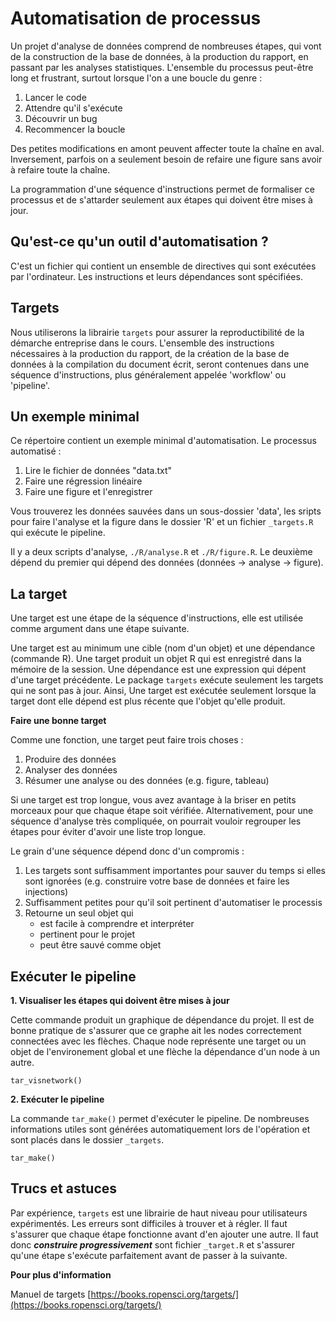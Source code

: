 # Automatisation de processus

Un projet d'analyse de données comprend de nombreuses étapes, qui vont de la construction de la base de données, à la production du rapport, en passant par les analyses statistiques. L'ensemble du processus peut-être long et frustrant, surtout lorsque l'on a une boucle du genre :

1. Lancer le code
2. Attendre qu'il s'exécute
3. Découvrir un bug
4. Recommencer la boucle

Des petites modifications en amont peuvent affecter toute la chaîne en aval. Inversement, parfois on a seulement besoin de refaire une figure sans avoir à refaire toute la chaîne.

La programmation d'une séquence d'instructions permet de formaliser ce processus et de s'attarder seulement aux étapes qui doivent être mises à jour. 


## Qu'est-ce qu'un outil d'automatisation ?

C'est un fichier qui contient un ensemble de directives qui sont exécutées par l'ordinateur. Les instructions et leurs dépendances sont spécifiées.


## Targets

Nous utiliserons la librairie `targets` pour assurer la reproductibilité de la démarche entreprise dans le cours. L'ensemble des instructions nécessaires à la production du rapport, de la création de la base de données à la compilation du document écrit, seront contenues dans une séquence d'instructions, plus généralement appelée 'workflow' ou 'pipeline'.


## Un exemple minimal

Ce répertoire contient un exemple minimal d'automatisation. Le processus automatisé :

1. Lire le fichier de données "data.txt"
2. Faire une régression linéaire
3. Faire une figure et l'enregistrer

Vous trouverez les données sauvées dans un sous-dossier 'data', les sripts pour faire l'analyse et la figure dans le dossier 'R' et un fichier `_targets.R` qui exécute le pipeline.

Il y a deux scripts d'analyse, `./R/analyse.R` et `./R/figure.R`. Le deuxième dépend du premier qui dépend des données (données -> analyse -> figure).


## La target

Une target est une étape de la séquence d'instructions, elle est utilisée comme argument dans une étape suivante.

Une target est au minimum une cible (nom d'un objet) et une dépendance (commande R). Une target produit un objet R qui est enregistré dans la mémoire de la session. Une dépendance est une expression qui dépent d'une target précédente. Le package `targets` exécute seulement les targets qui ne sont pas à jour. Ainsi, Une target est exécutée seulement lorsque la target dont elle dépend est plus récente que l'objet qu'elle produit. 

**Faire une bonne target**

Comme une fonction, une target peut faire trois choses :

1. Produire des données
2. Analyser des données
3. Résumer une analyse ou des données (e.g. figure, tableau)

Si une target est trop longue, vous avez avantage à la briser en petits morceaux pour que chaque étape soit vérifiée. Alternativement, pour une séquence d'analyse très compliquée, on pourrait vouloir regrouper les étapes pour éviter d'avoir une liste trop longue. 

Le grain d'une séquence dépend donc d'un compromis :

1. Les targets sont suffisamment importantes pour sauver du temps si elles sont ignorées (e.g. construire votre base de données et faire les injections)
2. Suffisamment petites pour qu'il soit pertinent d'automatiser le processis
3. Retourne un seul objet qui
    - est facile à comprendre et interpréter
    - pertinent pour le projet
    - peut être sauvé comme objet


## Exécuter le pipeline

**1. Visualiser les étapes qui doivent être mises à jour**

Cette commande produit un graphique de dépendance du projet. Il est de bonne pratique de s'assurer que ce graphe ait les nodes correctement connectées avec les flèches. Chaque node représente une target ou un objet de l'environement global et une flèche la dépendance d'un node à un autre.
```
tar_visnetwork()
```

**2. Exécuter le pipeline**

La commande `tar_make()` permet d'exécuter le pipeline. De nombreuses informations utiles sont générées automatiquement lors de l'opération et sont placés dans le dossier `_targets`.
```
tar_make()
```

## Trucs et astuces

Par expérience, `targets` est une librairie de haut niveau pour utilisateurs expérimentés. Les erreurs sont difficiles à trouver et à régler. Il faut s'assurer que chaque étape fonctionne avant d'en ajouter une autre. Il faut donc ***construire progressivement*** sont fichier `_target.R` et s'assurer qu'une étape s'exécute parfaitement avant de passer à la suivante.

**Pour plus d'information**

Manuel de targets [https://books.ropensci.org/targets/](https://books.ropensci.org/targets/)
